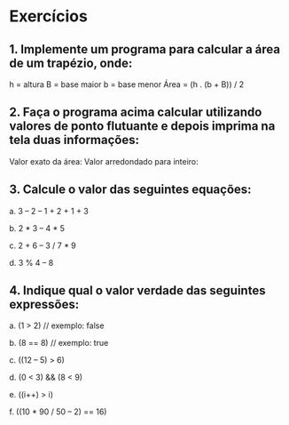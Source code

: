 # Exercícios

## 1. Implemente um programa para calcular a área de um trapézio, onde:
h = altura
B = base maior
b = base menor
Área = (h . (b + B)) / 2

## 2. Faça o programa acima calcular utilizando valores de ponto flutuante e depois imprima na tela duas informações:
Valor exato da área:
Valor arredondado para inteiro:

## 3. Calcule o valor das seguintes equações:
a. 3 – 2 – 1 + 2 + 1 + 3

b. 2 * 3 – 4 * 5

c. 2 + 6 – 3 / 7 * 9

d. 3 % 4 – 8
## 4. Indique qual o valor verdade das seguintes expressões:
a. (1 > 2) // exemplo: false

b. (8 == 8) // exemplo: true

c. ((12 – 5) > 6)

d. (0 < 3) && (8 < 9)

e. ((i++) > i)

f. ((10 * 90 / 50 – 2) == 16)